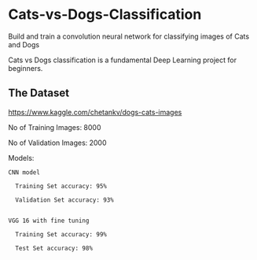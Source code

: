 # Cats-vs-Dogs-Classification
Build and train a convolution neural network for classifying images of Cats and Dogs


Cats vs Dogs classification is a fundamental Deep Learning project for beginners.


## The Dataset

https://www.kaggle.com/chetankv/dogs-cats-images

No of Training Images: 8000

No of Validation Images: 2000


Models: 

    CNN model     

      Training Set accuracy: 95%

      Validation Set accuracy: 93%


    VGG 16 with fine tuning
    
      Training Set accuracy: 99%

      Test Set accuracy: 98%
